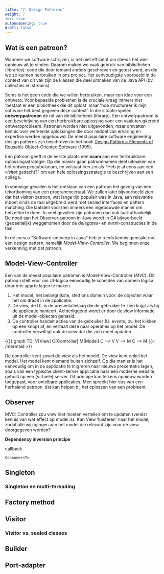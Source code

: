 ```yaml
---
title: "7. Design Patterns"
weight: 7
toc: true
autonumbering: true
draft: false
---
```


## Wat is een patroon?

Wanneer we software schrijven, is het niet efficiënt om steeds het wiel opnieuw uit te vinden.
Daarom maken we vaak gebruik van bibliotheken (libraries): code die door iemand anders geschreven en getest werd, en die we zo kunnen herbruiken in ons project.
Het eenvoudigste voorbeeld in de context van dit vak zijn de klassen die deel uitmaken van de Java API (bv. collecties en streams).

Soms is het geen code die we willen herbruiken, maar een idee voor een ontwerp.
Voor bepaalde problemen is de cruciale vraag immers niet 'bestaat er een bibliotheek die dit oplost' maar 'hoe structureer ik mijn software het best gegeven deze context'.
In die situatie spelen **ontwerppatronen** de rol van de bibliotheek (library).
Een ontwerppatroon is een beschrijving van een herbruikbare oplossing voor een vaak terugkerend ontwerpprobleem.
Patronen worden niet uitgevonden, maar omvatten kennis over werkende oplossingen die door middel van ervaring en expertise werden opgebouwd.
De meest populaire software engineering design patterns zijn beschreven in het boek [Design Patterns: Elements of Reusable Object-Oriented Software](https://en.wikipedia.org/wiki/Design_Patterns) (1995).

Een patroon geeft in de eerste plaats een **naam** aan een herbruikbare oplossingsstrategie.
Op die manier gaan patroonnamen deel uitmaken van het ontwerpvocabularium, en volstaat een zin als "Heb je al eens aan een _visitor_ gedacht?" om een hele oplossingsstrategie te beschrijven aan een collega.

In sommige gevallen is het ontstaan van een patroon het gevolg van een tekortkoming van een programmeertaal.
We zullen later bijvoorbeeld zien dat het visitor-patroon, wat lange tijd populair was in Java, aan relevantie inboet sinds de taal uitgebreid werd met sealed interfaces en pattern matching.
Die laatsten voorzien immers een ingebouwde manier om hetzelfde te doen.
In veel gevallen zijn patronen dan ook taal-afhankelijk.
De nood aan het Observer-patroon in Java wordt in C# bijvoorbeeld (gedeeltelijk) weggenomen door de _delegates_- en _event_-constructies in de taal.

In de cursus "Software-ontwerp in Java" heb je reeds kennis gemaakt met een design pattern, namelijk _Model-View-Controller_.
We beginnen onze verkenning met dat patroon.

## Model-View-Controller

Een van de meest populaire patronen is Model-View-Controller (_MVC_).
Dit patroon stelt voor om UI-logica eenvoudig te scheiden van domein logica door drie aparte lagen te maken.

1. Het model, het belangrijkste, stelt ons domein voor: de objecten waar het om draait in de applicatie.
2. De view, de UI, is de presentatielaag die de gebruiker te zien krijgt als hij de applicatie hanteert. Achterliggend wordt er door de view informatie uit de model-objecten gehaald.
3. De controller handelt acties van de gebruiker (UI events, bv. het klikken op een knop) af, en vertaalt deze naar operaties op het model. De controller verwittigt ook de view dat die zich moet updaten.

{{<mermaid>}}
graph TD;
V[View]
C[Controller]
M[Model]
C --> V
V --> M
C --> M
{{< /mermaid >}}

De controller kent zowel de view als het model. De view kent enkel het model. Het model kent niemand buiten zichzelf. Op die manier is het eenvoudig om in de applicatie te migreren naar nieuwe presentatie lagen, zoals van een typische client-server applicatie naar een moderne website, gehost op een (virtuele) server. Dit principe kan telkens opnieuw worden toegepast, voor ontelbare applicaties. Men spreekt hier dus van een herhalend patroon, dat kan helpen bij het oplossen van een probleem.

## Observer

MVC: Controller zou view niet moeten vertellen om te updaten (vereist kennis van wat effect op model is).
Kan View 'luisteren' naar het model, zodat alle wijzigingen aan het model die relevant zijn voor de view doorgegeven worden?

**Dependency inversion principe**

callback

`Consumer<T>`

## Singleton

### Singleton en multi-threading

## Factory method

## Visitor

### Visitor vs. sealed classes

## Builder

## Port-adapter
